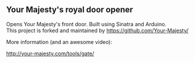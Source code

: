 Your Majesty's royal door opener
-----

Opens Your Majesty's front door. Built using Sinatra and Arduino.<br />
This project is forked and maintained by https://github.com/Your-Majesty/

More information (and an awesome video):

http://your-majesty.com/tools/gate/
